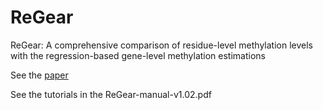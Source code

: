 # ReGear
ReGear: A comprehensive comparison of residue-level methylation levels with the regression-based gene-level methylation estimations

See the [paper](https://doi.org/10.1093/bib/bbaa253)

See the tutorials in the ReGear-manual-v1.02.pdf
